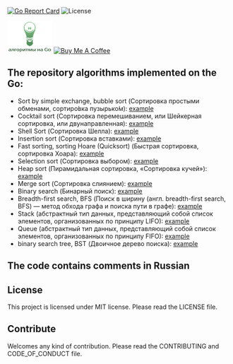 [![Go Report Card](https://goreportcard.com/badge/github.com/dreddsa5dies/algorithm)](https://goreportcard.com/report/github.com/dreddsa5dies/algorithm) ![License](https://img.shields.io/badge/License-MIT-blue.svg)  

![IMAGE](img/logo.png)
[![Buy Me A Coffee](https://www.buymeacoffee.com/assets/img/custom_images/black_img.png)](https://www.buymeacoffee.com/GDNsM0F)

## The repository algorithms implemented on the Go:  
* Sort by simple exchange, bubble sort (Сортировка простыми обменами, сортиро́вка пузырько́м): [example](https://github.com/dreddsa5dies/algorithm/tree/master/bubbleSort)   
* Cocktail sort (Сортировка перемешиванием, или Шейкерная сортировка, или двунаправленная): [example](https://github.com/dreddsa5dies/algorithm/tree/master/bubleSortV2)   
* Shell Sort (Сортировка Шелла): [example](https://github.com/dreddsa5dies/algorithm/tree/master/shellSort)   
* Insertion sort (Сортировка вставками): [example](https://github.com/dreddsa5dies/algorithm/tree/master/insertionSort)   
* Fast sorting, sorting Hoare (Quicksort) (Быстрая сортировка, сортировка Хоара): [example](https://github.com/dreddsa5dies/algorithm/tree/master/quickSort)    
* Selection sort (Сортировка выбором): [example](https://github.com/dreddsa5dies/algorithm/tree/master/selectionSort)   
* Heap sort (Пирамидальная сортировка, «Сортировка кучей»): [example](https://github.com/dreddsa5dies/algorithm/tree/master/heapSort)   
* Merge sort (Сортировка слиянием): [example](https://github.com/dreddsa5dies/algorithm/tree/master/mergeSort)   
* Binary search (Бинарный поиск): [example](https://github.com/dreddsa5dies/algorithm/tree/master/binarySearch)   
* Breadth-first search, BFS (Поиск в ширину (англ. breadth-first search, BFS) — метод обхода графа и поиска пути в графе): [example](https://github.com/dreddsa5dies/algorithm/tree/master/BFS) 
* Stack (абстрактный тип данных, представляющий собой список элементов, организованных по принципу LIFO): [example](https://github.com/dreddsa5dies/algorithm/tree/master/stack) 
* Queue (абстрактный тип данных, представляющий собой список элементов, организованных по принципу FIFO): [example](https://github.com/dreddsa5dies/algorithm/tree/master/queue) 
* binary search tree, BST (Двоичное дерево поиска): [example](https://github.com/dreddsa5dies/algorithm/tree/master/BST) 
## The code contains comments in Russian

## License
This project is licensed under MIT license. Please read the LICENSE file.

## Contribute
Welcomes any kind of contribution. Please read the CONTRIBUTING and CODE_OF_CONDUCT file.  